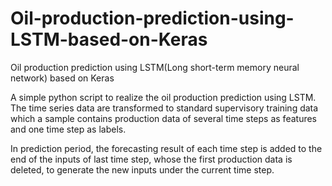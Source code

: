# Oil-production-prediction-using-LSTM-based-on-Keras
Oil production prediction using LSTM(Long short-term memory neural network) based on Keras

A simple python script to realize the oil production prediction using LSTM.
The time series data are transformed to standard supervisory training data which a sample contains production data of several time steps as features and one time step as labels.

In prediction period, the forecasting result of each time step is added to the end of the inputs of last time step, whose the first production data is deleted, to generate the new inputs under the current time step.  
